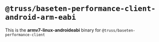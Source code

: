 # `@truss/baseten-performance-client-android-arm-eabi`

This is the **armv7-linux-androideabi** binary for `@truss/baseten-performance-client`
